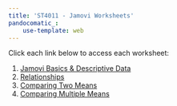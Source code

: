 ```yaml
---
title: 'ST4011 - Jamovi Worksheets'
pandocomatic_:
    use-template: web
---
```


Click each link below to access each worksheet:

1. [Jamovi Basics & Descriptive Data](descriptive-data/index.html)
2. [Relationships](relationships/index.html)
3. [Comparing Two Means](comparing-two-means/index.html)
4. [Comparing Multiple Means](comparing-multiple-means/index.html)
